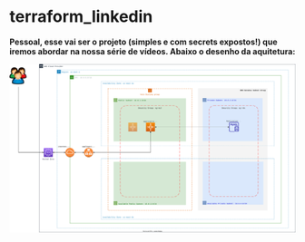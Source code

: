 # terraform_linkedin

**Pessoal, esse vai ser o projeto (simples e com secrets expostos!) que iremos abordar na nossa série de vídeos. Abaixo o desenho da aquitetura:**


![diagrama](https://github.com/dellabeneta/terraform_linkedin/blob/master/004.drawio.svg)
